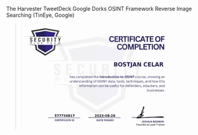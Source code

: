 The Harvester
TweetDeck
Google Dorks
OSINT Framework
Reverse Image Searching (TinEye, Google)


> <img width="400" src="https://github.com/C3LKO/Security-Blue-Team/blob/main/Assets/Introduction%20to%20OSINT-course.jpg"> <br>

